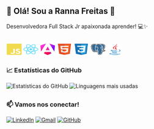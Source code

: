 ## 💜 Olá! Sou a Ranna Freitas 💜

Desenvolvedora Full Stack Jr apaixonada aprender! 💻✨

<div style="display: inline_block"><br>
  <img align="center" alt="Ranna-Js" height="30" width="40" src="https://raw.githubusercontent.com/devicons/devicon/master/icons/javascript/javascript-plain.svg">
  <img align="center" alt="Ranna-React" height="30" width="40" src="https://raw.githubusercontent.com/devicons/devicon/master/icons/react/react-original.svg">
  <img align="center" alt="Ranna-Angular" height="30" width="40" src="https://raw.githubusercontent.com/devicons/devicon/master/icons/angular/angular-original.svg">
  <img align="center" alt="Ranna-HTML" height="30" width="40" src="https://raw.githubusercontent.com/devicons/devicon/master/icons/html5/html5-original.svg">
  <img align="center" alt="Ranna-CSS" height="30" width="40" src="https://raw.githubusercontent.com/devicons/devicon/master/icons/css3/css3-original.svg">
  <img align="center" alt="Ranna-PostgreSQL" height="30" width="40" src="https://raw.githubusercontent.com/devicons/devicon/master/icons/postgresql/postgresql-original.svg">
  <img align="center" alt="Ranna-Java" height="30" width="40" src="https://raw.githubusercontent.com/devicons/devicon/master/icons/java/java-original.svg">
</div>

##

### 📈 Estatísticas do GitHub

<div>
  <img src="https://github-readme-stats.vercel.app/api?username=Rannatpf&show_icons=true&theme=radical" alt="Estatísticas do GitHub" />
  <img src="https://github-readme-stats.vercel.app/api/top-langs/?username=Rannatpf&layout=compact&theme=radical" alt="Linguagens mais usadas" />
</div>

##

### 📫 Vamos nos conectar!

<div> 
  <a href="https://www.linkedin.com/in/ranna-pansera-de-freitas/" target="_blank"><img src="https://img.shields.io/badge/-LinkedIn-%230077B5?style=for-the-badge&logo=linkedin&logoColor=white" alt="LinkedIn" target="_blank"></a>
  <a href="mailto:rannatpf@gmail.com"><img src="https://img.shields.io/badge/-Gmail-%23D14836?style=for-the-badge&logo=gmail&logoColor=white" alt="Gmail" target="_blank"></a>
  <a href="https://github.com/Rannatpf" target="_blank"><img src="https://img.shields.io/badge/GitHub-181717?style=for-the-badge&logo=github&logoColor=white" alt="GitHub" target="_blank"></a>
</div>
